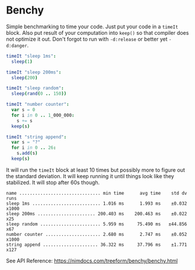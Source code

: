 # Benchy

Simple benchmarking to time your code. Just put your code in a `timeIt` block. Also put result of your computation into `keep()` so that compiler does not optimize it out. Don't forgot to run with `-d:release` or better yet `-d:danger`.

```nim
timeIt "sleep 1ms":
  sleep(1)

timeIt "sleep 200ms":
  sleep(200)

timeIt "sleep random":
  sleep(rand(0 .. 150))

timeIt "number counter":
  var s = 0
  for i in 0 .. 1_000_000:
    s += s
  keep(s)

timeIt "string append":
  var s = "?"
  for i in 0 .. 26:
    s.add(s)
  keep(s)
```

It will run the `timeIt` block at least 10 times but possibly more to figure out the standard deviation. It will keep running it until things look like they stabilized. It will stop after 60s though.

```
name ............................... min time      avg time    std dv   runs
sleep 1ms .......................... 1.016 ms      1.993 ms    ±0.032  x1000
sleep 200ms ...................... 200.403 ms    200.463 ms    ±0.022    x25
sleep random ....................... 5.959 ms     75.490 ms   ±44.856    x67
number counter ..................... 2.680 ms      2.747 ms    ±0.052  x1000
string append ..................... 36.322 ms     37.796 ms    ±1.771   x127
```

See API Reference: https://nimdocs.com/treeform/benchy/benchy.html
